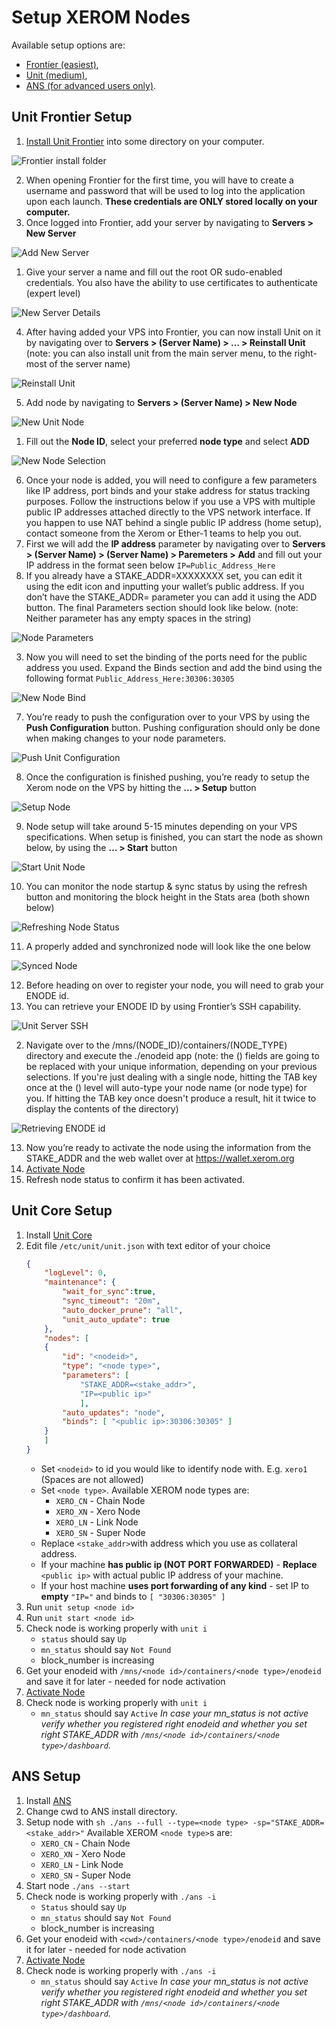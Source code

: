 # Setup XEROM Nodes

Available setup options are: 
- [Frontier (easiest)](/docs/Core/AMM/ANS/Templates/XEROM/Setup?id=unit-frontier-setup),
- [Unit (medium)](/docs/Core/AMM/ANS/Templates/XEROM/Setup?id=unit-core-setup), 
- [ANS (for advanced users only)](/docs/Core/AMM/ANS/Templates/XEROM/Setup?id=ans-setup). 

## Unit Frontier Setup 

1. [Install Unit Frontier](/docs/Frontier/README?id=setup) into some directory on your computer. 
<div class="center-content-horizontaly"><img src="/assets/templates/xero/frontier/frontier-folder.png" alt="Frontier install folder" /></div>

2. When opening Frontier for the first time, you will have to create a username and password that will be used to log into the application upon each launch.  **These credentials are ONLY stored locally on your computer.**
3. Once logged into Frontier, add your server by navigating to **Servers > New Server** 
<div class="center-content-horizontaly"><img src="/assets/templates/xero/frontier/frontier-new-server.png" alt="Add New Server" /></div>

  1. Give your server a name and fill out the root OR sudo-enabled credentials.  You also have the ability to use certificates to authenticate (expert level) 
<div class="center-content-horizontaly"><img src="/assets/templates/xero/frontier/new-server-details.png" alt="New Server Details" /></div>

4. After having added your VPS into Frontier, you can now install Unit on it by navigating over to **Servers > (Server Name) > … > Reinstall Unit** (note: you can also install unit from the main server menu, to the right-most of the server name) 
<div class="center-content-horizontaly"><img src="/assets/templates/xero/frontier/reinstall-unit.png" alt="Reinstall Unit" /></div>

5. Add node by navigating to **Servers > (Server Name) > New Node** 
<div class="center-content-horizontaly"><img src="/assets/templates/xero/frontier/new-node.png" alt="New Unit Node" /></div>

  1. Fill out the **Node ID**, select your preferred **node type** and select **ADD** 
<div class="center-content-horizontaly"><img src="/assets/templates/xero/frontier/new-node-select.png" alt="New Node Selection" /></div>

6. Once your node is added, you will need to configure a few parameters like IP address, port binds and your stake address for status tracking purposes. Follow the instructions below if you use a VPS with multiple public IP addresses attached directly to the VPS network interface. If you happen to use NAT behind a single public IP address (home setup), contact someone from the Xerom or Ether-1 teams to help you out.
  1. First we will add the **IP address** parameter by navigating over to **Servers > (Server Name) > (Server Name) > Paremeters > Add** and fill out your IP address in the format seen below `IP=Public_Address_Here`
  2. If you already have a STAKE_ADDR=XXXXXXXX set, you can edit it using the edit icon and inputting your wallet’s public address.  If you don’t have the STAKE_ADDR= parameter you can add it using the ADD button. The final Parameters section should look like below. (note: Neither parameter has any empty spaces in the string) 
<div class="center-content-horizontaly"><img src="/assets/templates/xero/frontier/unit-node-parameters.png" alt="Node Parameters" /></div>

  3. Now you will need to set the binding of the ports need for the public address you used. Expand the Binds section and add the bind using the following format `Public_Address_Here:30306:30305` 
<div class="center-content-horizontaly"><img src="/assets/templates/xero/frontier/new-bind.png" alt="New Node Bind" /></div>

7. You’re ready to push the configuration over to your VPS by using the **Push Configuration** button. Pushing configuration should only be done when making changes to your node parameters. 
<div class="center-content-horizontaly"><img src="/assets/templates/xero/frontier/push-configuration.png" alt="Push Unit Configuration" /></div>

8. Once the configuration is finished pushing, you’re ready to setup the Xerom node on the VPS by hitting the **… > Setup** button 
<div class="center-content-horizontaly"><img src="/assets/templates/xero/frontier/setup-node.png" alt="Setup Node" /></div>

9. Node setup will take around 5-15 minutes depending on your VPS specifications. When setup is finished, you can start the node as shown below, by using the **… > Start** button 
<div class="center-content-horizontaly"><img src="/assets/templates/xero/frontier/start-node.png" alt="Start Unit Node" /></div>

10. You can monitor the node startup & sync status by using the refresh button and monitoring the block height in the Stats area (both shown below) 
<div class="center-content-horizontaly"><img src="/assets/templates/xero/frontier/node-refresh.png" alt="Refreshing Node Status" /></div>

11. A properly added and synchronized node will look like the one below 
<div class="center-content-horizontaly"><img src="/assets/templates/xero/frontier/synched-node.png" alt="Synced Node" /></div>

12. Before heading on over to register your node, you will need to grab your ENODE id.
  1. You can retrieve your ENODE ID by using Frontier’s SSH capability. 
<div class="center-content-horizontaly"><img src="/assets/templates/xero/frontier/unit-ssh.png" alt="Unit Server SSH" /></div>

  2. Navigate over to the /mns/(NODE_ID)/containers/(NODE_TYPE) directory and execute the ./enodeid app (note: the () fields are going to be replaced with your unique information, depending on your previous selections. If you're just dealing with a single node, hitting the TAB key once at the () level will auto-type your node name (or node type) for you. If hitting the TAB key once doesn't produce a result, hit it twice to display the contents of the directory) 
<div class="center-content-horizontaly"><img src="/assets/templates/xero/frontier/enode.png" alt="Retrieving ENODE id" /></div>

13. Now you’re ready to activate the node using the information from the STAKE_ADDR and the web wallet over at https://wallet.xerom.org
14. [Activate Node](/docs/Core/AMM/ANS/Templates/XEROM/Node%20Activation?id=activate-xerom-nodes)
15. Refresh node status to confirm it has been activated.

## Unit Core Setup 

1. Install [Unit Core](/docs/Core/README?id=installation)
2. Edit file `/etc/unit/unit.json` with text editor of your choice
    ```json
    {
        "logLevel": 0,
        "maintenance": {
            "wait_for_sync":true,
            "sync_timeout": "20m",
            "auto_docker_prune": "all",
            "unit_auto_update": true
        },
        "nodes": [
        {
            "id": "<nodeid>",
            "type": "<node type>",
            "parameters": [ 
                "STAKE_ADDR=<stake_addr>", 
                "IP=<public ip>"
                ],
            "auto_updates": "node",
            "binds": [ "<public ip>:30306:30305" ]
        }
        ]
    }
    ```
    - Set `<nodeid>` to id you would like to identify node with. E.g. `xero1` (Spaces are not allowed)
    - Set `<node type>`. Available XEROM node types are:
        * `XERO_CN` - Chain Node
        * `XERO_XN` - Xero Node 
        * `XERO_LN` - Link Node
        * `XERO_SN` - Super Node
    - Replace `<stake_addr>`with address which you use as collateral address.
    - If your machine **has public ip (NOT PORT FORWARDED)** - **Replace** `<public ip>` with actual public IP address of your machine.
    - If your host machine **uses port forwarding of any kind** - set IP to **empty** `"IP="` and binds to `[ "30306:30305" ]`
3. Run `unit setup <node id>`
4. Run `unit start <node id>`
5. Check node is working properly with `unit i`
    - `status` should say `Up`
    - `mn_status` should say `Not Found`
    - block_number is increasing
6. Get your enodeid with `/mns/<node id>/containers/<node type>/enodeid` and save it for later - needed for node activation
7. [Activate Node](/docs/Core/AMM/ANS/Templates/XEROM/Node%20Activation?id=activate-xerom-nodes)
8. Check node is working properly with `unit i`
    - `mn_status` should say `Active`
*In case your mn_status is not active verify whether you registered right enodeid and whether you set right STAKE_ADDR with `/mns/<node id>/containers/<node type>/dashboard`.*

## ANS Setup 

1. Install [ANS](/docs/Core/AMM/ANS/README?id=installation)
2. Change cwd to ANS install directory.
3. Setup node with `sh ./ans --full --type=<node type> -sp="STAKE_ADDR=<stake_addr>"`
    Available XEROM `<node type>`s are:
    * `XERO_CN` - Chain Node
    * `XERO_XN` - Xero Node 
    * `XERO_LN` - Link Node
    * `XERO_SN` - Super Node
4. Start node `./ans --start`
5.  Check node is working properly with `./ans -i`
    - `Status` should say `Up`
    - `mn_status` should say `Not Found`
    - block_number is increasing
6. Get your enodeid with `<cwd>/containers/<node type>/enodeid` and save it for later - needed for node activation
7. [Activate Node](/docs/Core/AMM/ANS/Templates/XEROM/Node%20Activation?id=activate-xerom-nodes)
8. Check node is working properly with `./ans -i`
    - `mn_status` should say `Active`
*In case your mn_status is not active verify whether you registered right enodeid and whether you set right STAKE_ADDR with `/mns/<node id>/containers/<node type>/dashboard`.*